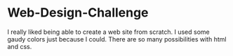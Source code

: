 # Web-Design-Challenge
I really liked being able to create a web site from scratch. I used some gaudy colors just because I could.  There are so many possibilities with html and css.  
